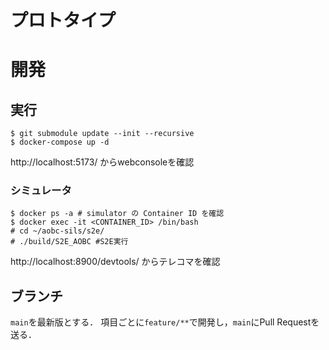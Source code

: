 # プロトタイプ

# 開発

## 実行
```
$ git submodule update --init --recursive
$ docker-compose up -d
```
http://localhost:5173/ からwebconsoleを確認

### シミュレータ
```
$ docker ps -a # simulator の Container ID を確認
$ docker exec -it <CONTAINER_ID> /bin/bash
# cd ~/aobc-sils/s2e/
# ./build/S2E_AOBC #S2E実行
```
http://localhost:8900/devtools/ からテレコマを確認


## ブランチ
`main`を最新版とする．
項目ごとに`feature/**`で開発し，`main`にPull Requestを送る．